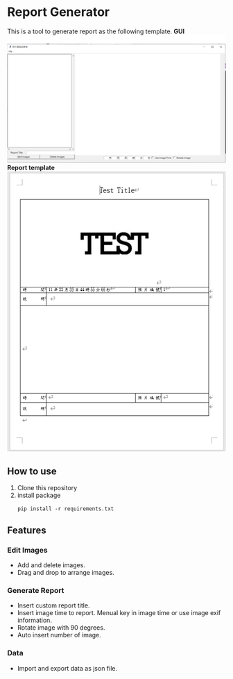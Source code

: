 # Report Generator
This is a tool to generate report as the following template.
**GUI**
![GUI](doc/GUI.png)
**Report template**
![Report template](doc/report_template.png)
## How to use
1. Clone this repository
2. install package  
    ```python=
    pip install -r requirements.txt
    ```

## **Features**
### Edit Images  
* Add and delete images.
* Drag and drop to arrange images.
### Generate Report
* Insert custom report title.
* Insert image time to report. Menual key in image time or use image exif information.
* Rotate image with 90 degrees.
* Auto insert number of image.
### Data
* Import and export data as json file.
